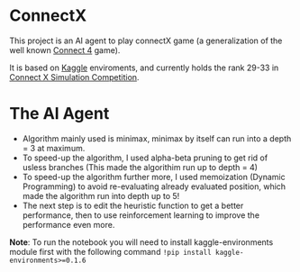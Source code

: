 # ConnectX
This project is an AI agent to play connectX game (a generalization of the well known [Connect 4](https://en.wikipedia.org/wiki/Connect_Four) game).

It is based on [Kaggle](https://www.kaggle.com/) enviroments, and currently holds the rank 29-33 in [Connect X Simulation Competition](https://www.kaggle.com/competitions/connectx/leaderboard).

# The AI Agent
- Algorithm mainly used is minimax, minimax by itself can run into a depth = 3 at maximum.
- To speed-up the algorithm, I used alpha-beta pruning to get rid of usless branches (This made the algorithim run up to depth = 4)
- To speed-up the algorithm further more, I used memoization (Dynamic Programming) to avoid re-evaluating already evaluated position, which made the algorithm run into depth up to 5!
- The next step is to edit the heuristic function to get a better performance, then to use reinforcement learning to improve the performance even more.

**Note**: To run the notebook you will need to install kaggle-environments module first with the following command `!pip install kaggle-environments>=0.1.6`
